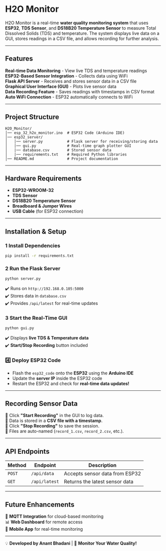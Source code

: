 # H2O Monitor

H2O Monitor is a real-time **water quality monitoring system** that uses **ESP32**, **TDS Sensor**, and **DS18B20 Temperature Sensor** to measure Total Dissolved Solids (TDS) and temperature. The system displays live data on a GUI, stores readings in a CSV file, and allows recording for further analysis.

---

## Features
**Real-time Data Monitoring** - View live TDS and temperature readings <br>
**ESP32-Based Sensor Integration** - Collects data using WiFi<br>
**Flask API Server** - Receives and stores sensor data in a CSV file<br>
**Graphical User Interface (GUI)** - Plots live sensor data<br>
**Data Recording Feature** - Saves readings with timestamps in CSV format<br>
**Auto WiFi Connection** - ESP32 automatically connects to WiFi<br>

---

## Project Structure
```
H2O_Monitor/
│── esp_32_h2o_monitor.ino  # ESP32 Code (Arduino IDE)
│── esp32_server/
│   │── server.py           # Flask server for receiving/storing data        
│   |── gui.py              # Real-time graph plotter GUI
│   |── database.csv        # Stored sensor data
│   |── requirements.txt    # Required Python libraries
│── README.md               # Project documentation
```
---

## Hardware Requirements
- **ESP32-WROOM-32**
- **TDS Sensor**
- **DS18B20 Temperature Sensor**
- **Breadboard & Jumper Wires**
- **USB Cable** (for ESP32 connection)

---

## Installation & Setup

### 1️ Install Dependencies
```bash
pip install -r requirements.txt
```

### 2️ Run the Flask Server
```bash
python server.py
```
✔️ Runs on `http://192.168.0.105:5000`  
✔️ Stores data in `database.csv`  
✔️ Provides `/api/latest` for real-time updates  

### 3️ Start the Real-Time GUI
```bash
python gui.py
```
✔️ Displays **live TDS & Temperature data**  
✔️ **Start/Stop Recording** button included  

### 4️⃣ Deploy ESP32 Code
- Flash the `esp32_code` onto the **ESP32** using the **Arduino IDE**  
- Update the **server IP** inside the ESP32 code  
- Restart the ESP32 and check for **real-time data updates!**  

---

## Recording Sensor Data
📌 Click **"Start Recording"** in the GUI to log data.  
📌 Data is stored in a **CSV file with a timestamp**.  
📌 Click **"Stop Recording"** to save the session.  
📌 Files are auto-named (`record_1.csv`, `record_2.csv`, etc.).  

---

## API Endpoints
| Method | Endpoint      | Description                      |
|--------|-------------|----------------------------------|
| `POST`  | `/api/data`  | Accepts sensor data from ESP32 |
| `GET`   | `/api/latest` | Returns the latest sensor data |

---

## Future Enhancements
🚀 **MQTT Integration** for cloud-based monitoring  
📊 **Web Dashboard** for remote access  
📱 **Mobile App** for real-time monitoring  

---

💡 **Developed by Anant Bhadani** | 🌊 **Monitor Your Water Quality!**

